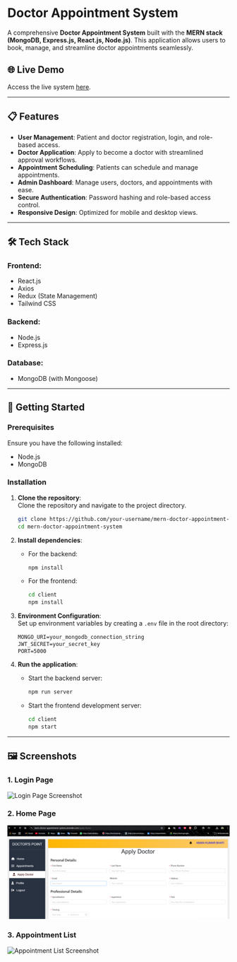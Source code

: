 # Doctor Appointment System  

A comprehensive **Doctor Appointment System** built with the **MERN stack (MongoDB, Express.js, React.js, Node.js)**. This application allows users to book, manage, and streamline doctor appointments seamlessly.  

## 🌐 Live Demo  
Access the live system [here](https://mern-doctor-appointment-system.onrender.com/apply-doctor).  

---

## 📋 Features  
- **User Management**: Patient and doctor registration, login, and role-based access.  
- **Doctor Application**: Apply to become a doctor with streamlined approval workflows.  
- **Appointment Scheduling**: Patients can schedule and manage appointments.  
- **Admin Dashboard**: Manage users, doctors, and appointments with ease.  
- **Secure Authentication**: Password hashing and role-based access control.  
- **Responsive Design**: Optimized for mobile and desktop views.  

---

## 🛠️ Tech Stack  

### Frontend:  
- React.js  
- Axios  
- Redux (State Management)  
- Tailwind CSS  

### Backend:  
- Node.js  
- Express.js  

### Database:  
- MongoDB (with Mongoose)  

---

## 🚀 Getting Started  

### Prerequisites  
Ensure you have the following installed:  
- Node.js  
- MongoDB  

### Installation  

1. **Clone the repository**:  
   Clone the repository and navigate to the project directory.  
   ```bash  
   git clone https://github.com/your-username/mern-doctor-appointment-system.git  
   cd mern-doctor-appointment-system  
   ```  

2. **Install dependencies**:  
   - For the backend:  
     ```bash  
     npm install  
     ```  
   - For the frontend:  
     ```bash  
     cd client  
     npm install  
     ```  

3. **Environment Configuration**:  
   Set up environment variables by creating a `.env` file in the root directory:  
   ```plaintext  
   MONGO_URI=your_mongodb_connection_string  
   JWT_SECRET=your_secret_key  
   PORT=5000  
   ```  

4. **Run the application**:  
   - Start the backend server:  
     ```bash  
     npm run server  
     ```  
   - Start the frontend development server:  
     ```bash  
     cd client  
     npm start  
     ```  

---

## 🖼️ Screenshots  

### 1. Login Page  
![Login Page Screenshot](Login%20Page.png)  

### 2. Home Page
![Home Page Screenshot](Home%20Page.png)  

### 3. Appointment List  
![Appointment List Screenshot](Appointment%20List.png)  

